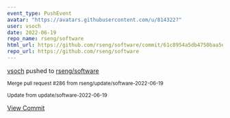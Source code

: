 ```yaml
---
event_type: PushEvent
avatar: "https://avatars.githubusercontent.com/u/814322?"
user: vsoch
date: 2022-06-19
repo_name: rseng/software
html_url: https://github.com/rseng/software/commit/61c8954a5db4750baa5e389cc96073bb36303d19
repo_url: https://github.com/rseng/software
---
```


<a href='https://github.com/vsoch' target='_blank'>vsoch</a> pushed to <a href='https://github.com/rseng/software' target='_blank'>rseng/software</a>

<small>Merge pull request #286 from rseng/update/software-2022-06-19

Update from update/software-2022-06-19</small>

<a href='https://github.com/rseng/software/commit/61c8954a5db4750baa5e389cc96073bb36303d19' target='_blank'>View Commit</a>